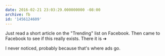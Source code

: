 ```yaml
---
date: 2016-02-21 23:03:29.000000000 -08:00
archive: fb
id: '1456124609'
---
```


Just read a short article on the "Trending" list on Facebook. Then came to Facebook to see if this really exists. There it is ➔

I never noticed, probably because that's where ads go.
